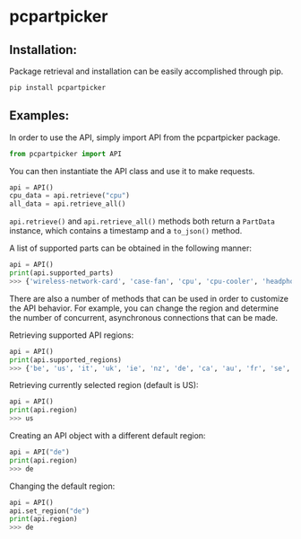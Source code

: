 # pcpartpicker


## Installation:
Package retrieval and installation can be easily accomplished through pip.
```python
pip install pcpartpicker
```

## Examples:
In order to use the API, simply import API from the pcpartpicker package.
```python
from pcpartpicker import API
```
You can then instantiate the API class and use it to make requests.
```python
api = API()
cpu_data = api.retrieve("cpu")
all_data = api.retrieve_all()
```
`api.retrieve()` and `api.retrieve_all()` methods both return a `PartData` instance, which contains a timestamp and a `to_json()` method. 

A list of supported parts can be obtained in the following manner:
```python
api = API()
print(api.supported_parts)
>>> {'wireless-network-card', 'case-fan', 'cpu', 'cpu-cooler', 'headphones', 'motherboard', 'monitor', 'internal-hard-drive', 'external-hard-drive', 'ups', 'fan-controller', 'case', 'keyboard', 'mouse', 'wired-network-card', 'sound-card', 'video-card', 'speakers', 'optical-drive', 'power-supply', 'thermal-paste', 'memory'}
```

There are also a number of methods that can be used in order to customize the API behavior.
For example, you can change the region and determine the number of concurrent, asynchronous connections
that can be made.

Retrieving supported API regions:
```python
api = API()
print(api.supported_regions)
>>> {'be', 'us', 'it', 'uk', 'ie', 'nz', 'de', 'ca', 'au', 'fr', 'se', 'es', 'in'}
```

Retrieving currently selected region (default is US):
```python
api = API()
print(api.region)
>>> us
```

Creating an API object with a different default region:
```python
api = API("de")
print(api.region)
>>> de
```

Changing the default region:
```python
api = API()
api.set_region("de")
print(api.region)
>>> de
```
